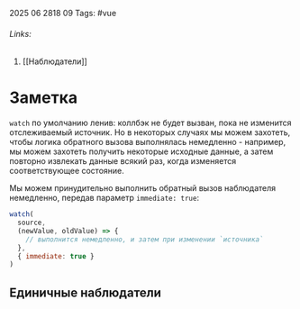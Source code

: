 2025 06 2818 09
Tags: #vue 
###### Links: 
1) [[Наблюдатели]]
# Заметка
`watch` по умолчанию ленив: коллбэк не будет вызван, пока не изменится отслеживаемый источник. Но в некоторых случаях мы можем захотеть, чтобы логика обратного вызова выполнялась немедленно - например, мы можем захотеть получить некоторые исходные данные, а затем повторно извлекать данные всякий раз, когда изменяется соответствующее состояние.

Мы можем принудительно выполнить обратный вызов наблюдателя немедленно, передав параметр `immediate: true`:
```js
watch(
  source,
  (newValue, oldValue) => {
    // выполнится немедленно, и затем при изменении `источника`
  },
  { immediate: true }
)
```
## Единичные наблюдатели
